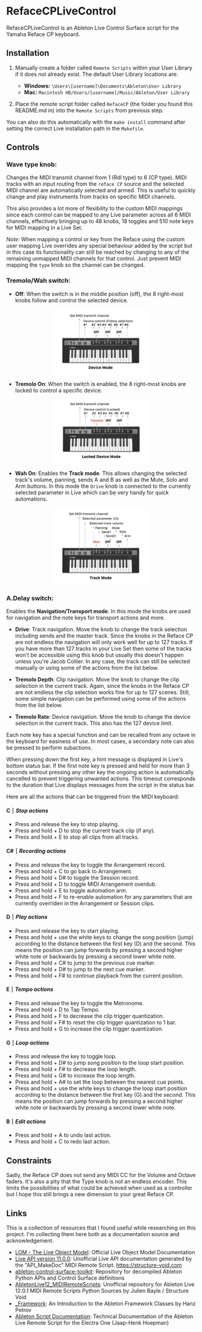 # RefaceCPLiveControl

RefaceCPLiveControl is an Ableton Live Control Surface script for the Yamaha Reface CP keyboard.

## Installation

1. Manually create a folder called `Remote Scripts` within your User Library if it does not already exist. The default User Library locations are:

   - **Windows:** `\Users\[username]\Documents\Ableton\User Library`
   - **Mac:** `Macintosh HD/Users/[username]/Music/Ableton/User Library`
   
2. Place the remote script folder called `RefaceCP` (the folder you found this README.md in) into the `Remote Scripts` from previous step.

You can also do this automatically with the `make install` command after setting the correct Live installation path in the `Makefile`.

## Controls

### Wave type knob:

Changes the MIDI transmit channel from 1 (Rdl type) to 6 (CP type). MIDI tracks with an input routing from the `reface CP` source and the selected MIDI channel are automatically selected and armed. This is useful to quickly change and play instruments from tracks on specific MIDI channels. 

This also provides a lot more of flexibility to the custom MIDI mappings since each control can be mapped to any Live parameter across all 6 MIDI channels, effectively bringing up to 48 knobs, 18 toggles and 510 note keys for MIDI mapping in a Live Set.

*Note*: When mapping a control or key from the Reface using the custom user mapping Live overrides any special behaviour added by the script but in this case its functionality can still be reached by changing to any of the remaining unmapped MIDI channels for that control. Just prevent MIDI mapping the `type` knob so the channel can be changed.

### Tremolo/Wah switch:

* **Off**: When the switch is in the middle position (off), the 8 right-most knobs follow and control the selected device.

<p align="center">
	<img src="Images/device_mode.jpg" alt="Device Mode" width="50%" />
</p>


* **Tremolo On**: When the switch is enabled, the 8 right-most knobs are locked to control a specific device.

<p align="center">
	<img src="Images/locked_device_mode.jpg" alt="Locked Device Mode" width="50%" />
</p>

* **Wah On**: Enables the **Track mode**. This allows changing the selected track's volume, panning, sends A and B as well as the Mute, Solo and Arm buttons. In this mode the `Drive` knob is connected to the currently selected parameter in Live which can be very handy for quick automations.

<p align="center">
	<img src="Images/track_mode.jpg" alt="Track Mode" width="50%" />
</p>

### A.Delay switch:

Enables the **Navigation/Transport mode**. In this mode the knobs are used for navigation and the note keys for transport actions and more.

* **Drive**: Track navigation. Move the knob to change the track selection including sends and the master track. Since the knobs in the Reface CP are not endless the navigation will only work well for up to 127 tracks. If you have more than 127 tracks in your Live Set then some of the tracks won't be accessible using this knob but usually this doesn't happen unless you're Jacob Collier. In any case, the track can still be selected manually or using some of the actions from the list below.

* **Tremolo Depth**: Clip navigation. Move the knob to change the clip selection in the current track. Again, since the knobs in the Reface CP are not endless the clip selection works fine for up to 127 scenes. Still, some simple navigation can be performed using some of the actions from the list below.

* **Tremolo Rate**: Device navigation. Move the knob to change the device selection in the current track. This also has the 127 device limit.

Each note key has a special function and can be recalled from any octave in the keyboard for easiness of use. In most cases, a secondary note can also be pressed to perform subactions. 

When pressing down the first key, a hint message is displayed in Live's bottom status bar. If the first note key is pressed and held for more than 3 seconds without pressing any other key the ongoing action is automatically cancelled to prevent triggering unwanted actions. This timeout corresponds to the duration that Live displays messages from the script in the status bar. 

Here are all the actions that can be triggered from the MIDI keyboard:

#### C ⏐ *Stop actions*

* Press and release the key to stop playing.
* Press and hold + D to stop the current track clip (if any). 
* Press and hold + E to stop all clips from all tracks. 

#### C# ⏐ *Recording actions*

* Press and release the key to toggle the Arrangement record.
* Press and hold + C to go back to Arrangement.
* Press and hold + D# to toggle the Session record.
* Press and hold + D to toggle MIDI Arrangement overdub.
* Press and hold + E to toggle automation arm.
* Press and hold + F to re-enable automation for any parameters that are currently overriden in the Arrangement or Session clips.

#### D ⏐ *Play actions*

* Press and release the key to start playing.
* Press and hold + use the white keys to change the song position (jump) according to the distance between the first key (D) and the second. This means the position can jump forwards by pressing a second higher white note or backwards by pressing a second lower white note.
* Press and hold + C# to jump to the previous cue marker.
* Press and hold + D# to jump to the next cue marker.
* Press and hold + F# to continue playback from the current position.

#### E ⏐ *Tempo actions*

* Press and release the key to toggle the Metronome.
* Press and hold + D to Tap Tempo.
* Press and hold + F to decrease the clip trigger quantization.
* Press and hold + F# to reset the clip trigger quantization to 1 bar.
* Press and hold + G to increase the clip trigger quantization.

#### G ⏐ *Loop actions*

* Press and release the key to toggle loop.
* Press and hold + D# to jump song position to the loop start position.
* Press and hold + F# to decrease the loop length.
* Press and hold + G# to increase the loop length.
* Press and hold + A# to set the loop between the nearest cue points.
* Press and hold + use the white keys to change the loop start position according to the distance between the first key (G) and the second. This means the position can jump forwards by pressing a second higher white note or backwards by pressing a second lower white note.

#### B ⏐ *Edit actions*

* Press and hold + A to undo last action.
* Press and hold + C to redo last action.

## Constraints

Sadly, the Reface CP does not send any MIDI CC for the Volume and Octave faders. It's also a pity that the Type knob is not an endless encoder. This limits the possibilities of what could be achieved when used as a controller but I hope this still brings a new dimension to your great Reface CP. 


## Links

This is a collection of resources that I found useful while researching on this project. I'm collecting them here both as a documentation source and acknowledgement.

* [LOM - The Live Object Model](https://docs.cycling74.com/max8/vignettes/live_object_model): Official Live Object Model Documentation
* [Live API version 11.0.0](https://structure-void.com/PythonLiveAPI_documentation/Live11.0.xml): Unofficial Live API documentation generated by the "API_MakeDoc" MIDI Remote Script. https://structure-void.com
* [ableton-control-surface-toolkit](https://github.com/oslo1989/ableton-control-surface-toolkit): Repository for decompiled Ableton Python APIs and Control Surface definitions
* [AbletonLive12_MIDIRemoteScripts](https://github.com/gluon/AbletonLive12_MIDIRemoteScripts): Unofficial repository for Ableton Live 12.0.1 MIDI Remote Scripts Python Sources by Julien Bayle / Structure Void
* [_Framework](https://remotescripts.blogspot.com/2010/03/introduction-to-framework-classes.html): An Introduction to the Ableton Framework Classes by Hanz Petrov
* [Ableton Script Documentation](https://github.com/xot/ElectraOne/blob/main/DOCUMENTATION.md): Technical Documentation of the Ableton Live Remote Script for the Electra One (Jaap-Henk Hoepman)
